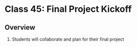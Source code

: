 # Class 45: Final Project Kickoff

## Overview

1. Students will collaborate and plan for their final project
